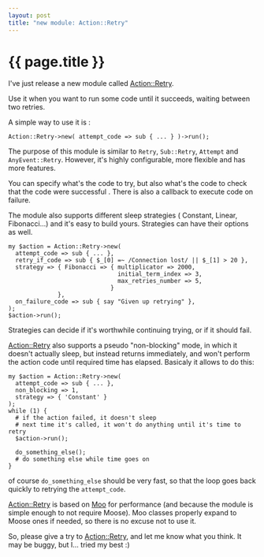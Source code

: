 ```yaml
---
layout: post
title: "new module: Action::Retry"
---
```


# {{ page.title }}

I've just release a new module called
[Action::Retry](https://metacpan.org/module/Action::Retry).

Use it when you want to run some code until it succeeds, waiting between two
retries.

A simple way to use it is :

    Action::Retry->new( attempt_code => sub { ... } )->run();

The purpose of this module is similar to `Retry`, `Sub::Retry`, `Attempt` and
`AnyEvent::Retry`. However, it's highly configurable, more flexible and has
more features.

You can specify what's the code to try, but also what's the code to check that
the code were successful . There is also a callback to execute code on
failure.

The module also supports different sleep strategies ( Constant, Linear,
Fibonacci...) and it's easy to build yours. Strategies can have their options
as well.

    my $action = Action::Retry->new(
      attempt_code => sub { ... },
      retry_if_code => sub { $_[0] =~ /Connection lost/ || $_[1] > 20 },
      strategy => { Fibonacci => { multiplicator => 2000,
                                   initial_term_index => 3,
                                   max_retries_number => 5,
                                 }
                  },
      on_failure_code => sub { say "Given up retrying" },
    );
    $action->run();

Strategies can decide if it's worthwhile continuing trying, or if it should fail.

[Action::Retry](https://metacpan.org/module/Action::Retry) also supports a
pseudo "non-blocking" mode, in which it doesn't actually sleep, but instead
returns immediately, and won't perform the action code until required time has
elapsed. Basicaly it allows to do this:

    my $action = Action::Retry->new(
      attempt_code => sub { ... },
      non_blocking => 1,
      strategy => { 'Constant' }
    );
    while (1) {
      # if the action failed, it doesn't sleep
      # next time it's called, it won't do anything until it's time to retry
      $action->run();

      do_something_else();
      # do something else while time goes on
    }

of course `do_something_else` should be very fast, so that the loop goes back
quickly to retrying the `attempt_code`.

[Action::Retry](https://metacpan.org/module/Action::Retry) is based on
[Moo](https://metacpan.org/module/Moo) for performance (and because the module
is simple enough to not require Moose). Moo classes properly expand to Moose
ones if needed, so there is no excuse not to use it.

So, please give a try to
[Action::Retry](https://metacpan.org/module/Action::Retry), and let me know
what you think. It may be buggy, but I... tried my best :)

